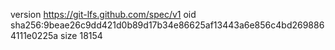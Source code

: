 version https://git-lfs.github.com/spec/v1
oid sha256:9beae26c9dd421d0b89d17b34e86625af13443a6e856c4bd2698864111e0225a
size 18154

